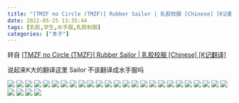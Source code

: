 ```yaml
---
title: "[TMZF no Circle (TMZF)] Rubber Sailor | 乳胶校服 [Chinese] [K记翻译]"
date: 2022-05-25 13:35:44
tags: [乳胶,学生,水手服,乳胶制服]
categories: ["本子"]
---
```


转自 [\[TMZF no Circle (TMZF)\] Rubber Sailor | 乳胶校服 \[Chinese\] \[K记翻译\]](https://e-hentai.org/g/1416629/111b5e6743/)

说起来K大的翻译这里 Sailor 不该翻译成水手服吗

![](00000000.jpg)
![](00000001.jpg)
![](00000002.jpg)
![](00000003.jpg)
![](00000004.jpg)
![](00000005.jpg)
![](00000006.jpg)
![](00000007.jpg)
![](00000008.jpg)
![](00000009.jpg)
![](00000010.jpg)
![](00000011.jpg)
![](00000012.jpg)
![](00000013.jpg)
![](00000014.jpg)
![](00000015.jpg)
![](00000016.jpg)
![](00000017.jpg)
![](00000018.jpg)
![](00000019.jpg)
![](00000020.jpg)
![](00000021.jpg)
![](00000022.jpg)
![](00000023.jpg)
![](00000024.jpg)
![](00000025.jpg)
![](00000026.jpg)
![](00000027.jpg)
![](00000999.jpg)
